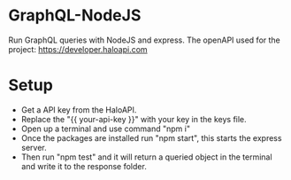 # GraphQL-NodeJS
Run GraphQL queries with NodeJS and express. The openAPI used for the project: https://developer.haloapi.com

# Setup
- Get a API key from the HaloAPI.
- Replace the "{{ your-api-key }}" with your key in the keys file.
- Open up a terminal and use command "npm i"
- Once the packages are installed run "npm start", this starts the express server.
- Then run "npm test" and it will return a queried object in the terminal and write it to the response folder.